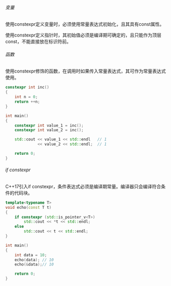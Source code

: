 ###### 变量

使用constexpr定义变量时，必须使用常量表达式初始化，且其具有const属性。

使用constexpr定义指针时，其初始值必须是编译期可确定的，且只能作为顶层const，不能直接放在标识符前。

###### 函数

使用constexpr修饰的函数，在调用时如果传入常量表达式，其可作为常量表达式使用。

```cpp
constexpr int inc()
{
    int n = 0;
    return ++n;
}

int main()
{
    constexpr int value_1 = inc();
    constexpr int value_2 = inc();

    std::cout << value_1 << std::endl   // 1
              << value_2 << std::endl;  // 1

    return 0;
}
```

###### if constexpr

C++17引入if constexpr，条件表达式必须是编译期常量。编译器只会编译符合条件的代码块。

```cpp
template<typename T>
void echo(const T t)
{
    if constexpr (std::is_pointer_v<T>)
        std::cout << *t << std::endl;
    else
        std::cout << t << std::endl;
}

int main()
{
    int data = 10;
    echo(data); // 10
    echo(&data);// 10

    return 0;
}
```

